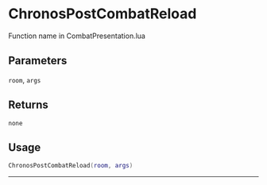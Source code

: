 # ChronosPostCombatReload
Function name in CombatPresentation.lua
## Parameters
`room`, `args`
## Returns
`none`
## Usage
```lua
ChronosPostCombatReload(room, args)
```
---
